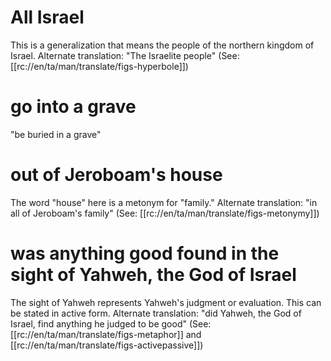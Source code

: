 # All Israel

This is a generalization that means the people of the northern kingdom of Israel. Alternate translation: "The Israelite people" (See: [[rc://en/ta/man/translate/figs-hyperbole]])

# go into a grave

"be buried in a grave"

# out of Jeroboam's house

The word "house" here is a metonym for "family." Alternate translation: "in all of Jeroboam's family" (See: [[rc://en/ta/man/translate/figs-metonymy]])

# was anything good found in the sight of Yahweh, the God of Israel

The sight of Yahweh represents Yahweh's judgment or evaluation. This can be stated in active form. Alternate translation: "did Yahweh, the God of Israel, find anything he judged to be good" (See: [[rc://en/ta/man/translate/figs-metaphor]] and [[rc://en/ta/man/translate/figs-activepassive]])


